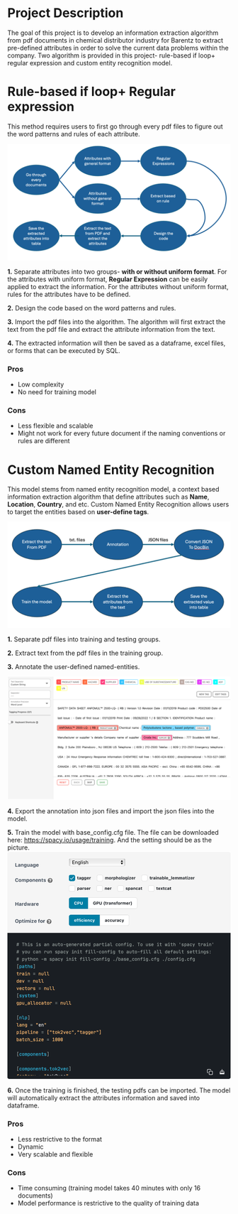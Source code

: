 # Project Description
The goal of this project is to develop an information extraction algorithm from pdf documents in chemical distributor industry for Barentz to extract pre-defined attributes in order to solve the current data problems within the company. Two algorithm is provided in this project- rule-based if loop+ regular expression and custom entity recognition model.
# Rule-based if loop+ Regular expression
This method requires users to first go through every pdf files to figure out the word patterns and rules of each attribute.

![Alt text](https://github.com/ChengOscar/Information-extraction-algorithm-in-chemical-distributor-industry/blob/main/streamline%20if%20loop.png)

**1.** Separate attributes into two groups- **with or without uniform format**. For the attributes with uniform format, **Regular Expression** can be easily applied to extract the information. For the attributes without uniform format, rules for the attributes have to be defined.

**2.** Design the code based on the word patterns and rules.

**3.** Import the pdf files into the algorithm. The algorithm will first extract the text from the pdf file and extract the attribute information from the text.

**4.** The extracted information will then be saved as a dataframe, excel files, or forms that can be executed by SQL.
### Pros
* Low complexity
* No need for training model
### Cons
* Less flexible and scalable
* Might not work for every future document if the naming conventions or rules are different

# Custom Named Entity Recognition
This model stems from named entity recognition model, a context based information extraction algorithm that define attributes such as **Name**, **Location**, **Country**, and etc. Custom Named Entity Recognition allows users to target the entities based on **user-define tags**.

![Alt text](https://github.com/ChengOscar/Information-extraction-algorithm-in-chemical-distributor-industry/blob/main/streamline%20NER.png)

**1.** Separate pdf files into training and testing groups.

**2.** Extract text from the pdf files in the training group.

**3.** Annotate the user-defined named-entities.

![Alt text](https://github.com/ChengOscar/Information-extraction-algorithm-in-chemical-distributor-industry/blob/main/Annotation.png)

**4.** Export the annotation into json files and import the json files into the model.

**5.** Train the model with base_config.cfg file. The file can be downloaded here:  https://spacy.io/usage/training.
And the setting should be as the picture.
![Alt text](https://github.com/ChengOscar/Information-extraction-algorithm-in-chemical-distributor-industry/blob/main/base_config_cfg%20setting.png)

**6.** Once the training is finished, the testing pdfs can be imported. The model will automatically extract the attributes information and saved into dataframe.
### Pros
* Less restrictive to the format
* Dynamic
* Very scalable and flexible
### Cons
* Time consuming (training model takes 40 minutes with only 16 documents)
* Model performance is restrictive to the quality of training data
